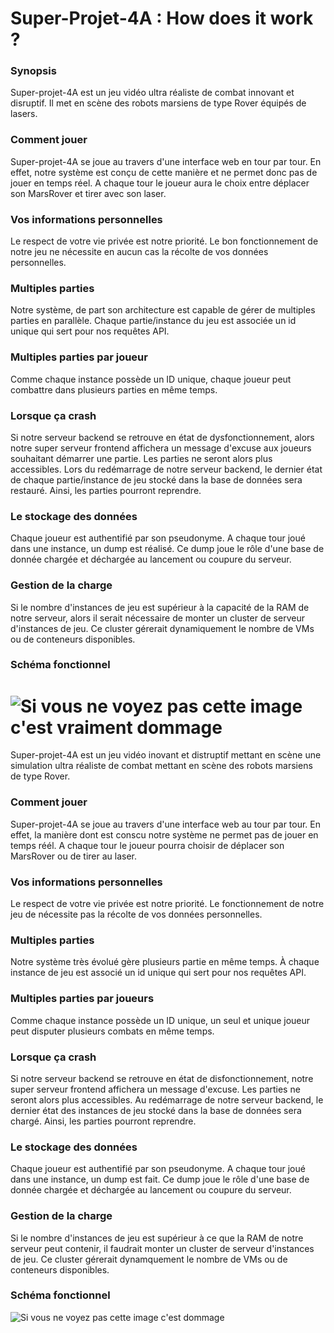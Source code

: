 # Super-Projet-4A : How does it work ?


### Synopsis
Super-projet-4A est un jeu vidéo ultra réaliste de combat innovant et disruptif. Il met en scène des robots marsiens de type Rover équipés de lasers.

### Comment jouer
Super-projet-4A se joue au travers d'une interface web en tour par tour. En effet, notre système est conçu de cette manière et ne permet donc pas de jouer en temps réel. A chaque tour le joueur aura le choix entre déplacer son MarsRover et tirer avec son laser.

### Vos informations personnelles
Le respect de votre vie privée est notre priorité. Le bon fonctionnement de notre jeu ne nécessite en aucun cas la récolte de vos données personnelles.

### Multiples parties
Notre système, de part son architecture est capable de gérer de multiples parties en parallèle. Chaque partie/instance du jeu est associée un id unique qui sert pour nos requêtes API.

### Multiples parties par joueur
Comme chaque instance possède un ID unique, chaque joueur peut combattre dans plusieurs parties en même temps.

### Lorsque ça crash
Si notre serveur backend se retrouve en état de dysfonctionnement, alors notre super serveur frontend affichera un message d'excuse aux joueurs souhaitant démarrer une partie. Les parties ne seront alors plus accessibles. Lors du redémarrage de notre serveur backend, le dernier état de chaque partie/instance de jeu stocké dans la base de données sera restauré. Ainsi, les parties pourront reprendre.

### Le stockage des données
Chaque joueur est authentifié par son pseudonyme. A chaque tour joué dans une instance, un dump est réalisé. Ce dump joue le rôle d'une base de donnée chargée et déchargée au lancement ou coupure du serveur.

### Gestion de la charge
Si le nombre d'instances de jeu est supérieur à la capacité de la RAM de notre serveur, alors il serait nécessaire de monter un cluster de serveur d'instances de jeu. Ce cluster gérerait dynamiquement le nombre de VMs ou de conteneurs disponibles.

### Schéma fonctionnel
![Si vous ne voyez pas cette image c'est vraiment dommage](https://i.ibb.co/BB500dL/Capture-d-cran-de-2020-04-12-13-04-15.png)
=======
Super-projet-4A est un jeu vidéo inovant et distruptif mettant en scène une simulation ultra réaliste de combat mettant en scène des robots marsiens de type Rover.

### Comment jouer
Super-projet-4A se joue au travers d'une interface web au tour par tour. En effet, la manière dont est conscu notre système ne permet pas de jouer en temps réél. A chaque tour le joueur pourra choisir de déplacer son MarsRover ou de tirer au laser.

### Vos informations personnelles
Le respect de votre vie privée est notre priorité. Le fonctionnement de notre jeu de nécessite pas la récolte de vos données personnelles.

### Multiples parties
Notre système très évolué gère plusieurs partie en même temps. À chaque instance de jeu est associé un id unique qui sert pour nos requêtes API.

### Multiples parties par joueurs
Comme chaque instance possède un ID unique, un seul et unique joueur peut disputer plusieurs combats en même temps.

### Lorsque ça crash
Si notre serveur backend se retrouve en état de disfonctionnement, notre super serveur frontend affichera un message d'excuse. Les parties ne seront alors plus accessibles. Au redémarrage de notre serveur backend, le dernier état des instances de jeu stocké dans la base de données sera chargé. Ainsi, les parties pourront reprendre.

### Le stockage des données
Chaque joueur est authentifié par son pseudonyme. A chaque tour joué dans une instance, un dump est fait. Ce dump joue le rôle d'une base de donnée chargée et déchargée au lancement ou coupure du serveur.

### Gestion de la charge
Si le nombre d'instances de jeu est supérieur à ce que la RAM de notre serveur peut contenir, il faudrait monter un cluster de serveur d'instances de jeu. Ce cluster gérerait dynamquement le nombre de VMs ou de conteneurs disponibles.

### Schéma fonctionnel
![Si vous ne voyez pas cette image c'est dommage](https://i.ibb.co/BB500dL/Capture-d-cran-de-2020-04-12-13-04-15.png)
